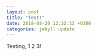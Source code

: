 ```yaml
---
layout: post
title: "Test!"
date: 2018-08-20 12:22:12 +0200
categories: jekyll update
---
```


Testing, 1 2 3!
